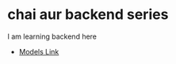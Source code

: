 # chai aur backend series

I am learning backend here

- [Models Link](https://app.eraser.io/workspace/YtPqZ1VogxGy1jzIDkzj)